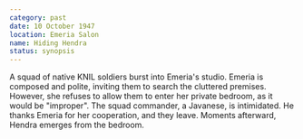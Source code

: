 ```yaml
---
category: past
date: 10 October 1947
location: Emeria Salon
name: Hiding Hendra
status: synopsis
---
```

A squad of native KNIL soldiers burst into Emeria's studio. Emeria is composed and polite, inviting them to search the cluttered premises. However, she refuses to allow them to enter her private bedroom, as it would be "improper". The squad commander, a Javanese, is intimidated. He thanks Emeria for her cooperation, and they leave. Moments afterward, Hendra emerges from the bedroom. 

